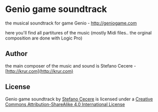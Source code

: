 Genio game soundtrack
=====================

the musical soundtrack for game Genio - http://geniogame.com

here you'll find all partitures of the music (mostly Midi files.. the orginal composition are done with Logic Pro)

Author
----
the main composer of the music and sound is Stefano Cecere - [http://krur.com](http://krur.com)


License
----
Genio game soundtrack by [Stefano Cecere](http://krur.com) is licensed under a [Creative Commons Attribution-ShareAlike 4.0 International License](http://creativecommons.org/licenses/by-sa/4.0/deed.en_US)
